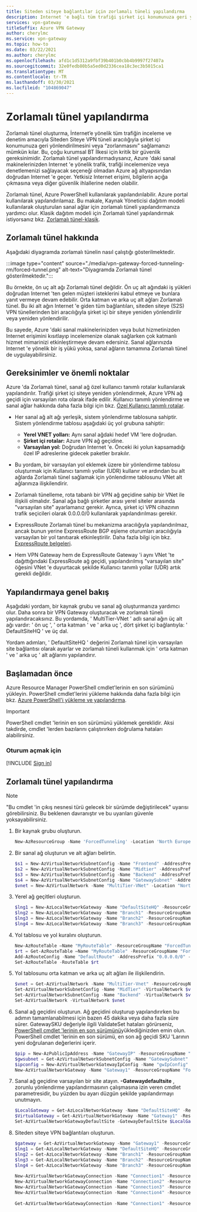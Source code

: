 ```yaml
---
title: Siteden siteye bağlantılar için zorlamalı tüneli yapılandırma
description: Internet 'e bağlı tüm trafiği şirket içi konumunuza geri yönlendirme (zorlama).
services: vpn-gateway
titleSuffix: Azure VPN Gateway
author: cherylmc
ms.service: vpn-gateway
ms.topic: how-to
ms.date: 03/22/2021
ms.author: cherylmc
ms.openlocfilehash: afd1c1d5312a9fbf39b401b0cbb4b9997f27407a
ms.sourcegitcommit: 32e0fedb80b5a5ed0d2336cea18c3ec3b5015ca1
ms.translationtype: MT
ms.contentlocale: tr-TR
ms.lasthandoff: 03/30/2021
ms.locfileid: "104869047"
---
```

# <a name="configure-forced-tunneling"></a>Zorlamalı tünel yapılandırma

Zorlamalı tünel oluşturma, İnternet’e yönelik tüm trafiğin inceleme ve denetim amacıyla Siteden Siteye VPN tüneli aracılığıyla şirket içi konumunuza geri yönlendirilmesini veya “zorlanmasını” sağlamanızı mümkün kılar. Bu, çoğu kurumsal BT İlkesi için kritik bir güvenlik gereksinimidir. Zorlamalı tünel yapılandırmadıysanız, Azure 'daki sanal makinelerinizden Internet 'e yönelik trafik, trafiği incelemenize veya denetlemenizi sağlayacak seçeneği olmadan Azure ağ altyapısından doğrudan Internet 'e geçer. Yetkisiz Internet erişimi, bilgilerin açığa çıkmasına veya diğer güvenlik ihlallerine neden olabilir.

Zorlamalı tünel, Azure PowerShell kullanılarak yapılandırılabilir. Azure portal kullanılarak yapılandırılamaz. Bu makale, Kaynak Yöneticisi dağıtım modeli kullanılarak oluşturulan sanal ağlar için zorlamalı tüneli yapılandırmanıza yardımcı olur. Klasik dağıtım modeli için Zorlamalı tünel yapılandırmak istiyorsanız bkz. [Zorlamalı tünel-klasik](vpn-gateway-about-forced-tunneling.md).

## <a name="about-forced-tunneling"></a>Zorlamalı tünel hakkında

Aşağıdaki diyagramda zorlamalı tünelin nasıl çalıştığı gösterilmektedir.

:::image type="content" source="./media/vpn-gateway-forced-tunneling-rm/forced-tunnel.png" alt-text="Diyagramda Zorlamalı tünel gösterilmektedir.":::

Bu örnekte, ön uç alt ağı Zorlamalı tünel değildir. Ön uç alt ağındaki iş yükleri doğrudan Internet 'ten gelen müşteri isteklerini kabul etmeye ve bunlara yanıt vermeye devam edebilir. Orta katman ve arka uç alt ağları Zorlamalı tünel. Bu iki alt ağın Internet 'e giden tüm bağlantıları, siteden siteye (S2S) VPN tünellerinden biri aracılığıyla şirket içi bir siteye yeniden yönlendirilir veya yeniden yönlendirilir.

Bu sayede, Azure 'daki sanal makinelerinizden veya bulut hizmetinizden Internet erişimini kısıtlayıp incelemenize olanak sağlarken çok katmanlı hizmet mimarinizi etkinleştirmeye devam edersiniz. Sanal ağlarınızda Internet 'e yönelik bir iş yükü yoksa, sanal ağların tamamına Zorlamalı tünel de uygulayabilirsiniz.

## <a name="requirements-and-considerations"></a>Gereksinimler ve önemli noktalar

Azure 'da Zorlamalı tünel, sanal ağ özel kullanıcı tanımlı rotalar kullanılarak yapılandırılır. Trafiği şirket içi siteye yeniden yönlendirmek, Azure VPN ağ geçidi için varsayılan rota olarak ifade edilir. Kullanıcı tanımlı yönlendirme ve sanal ağlar hakkında daha fazla bilgi için bkz. [Özel Kullanıcı tanımlı rotalar](../virtual-network/virtual-networks-udr-overview.md#user-defined).

* Her sanal ağ alt ağı yerleşik, sistem yönlendirme tablosuna sahiptir. Sistem yönlendirme tablosu aşağıdaki üç yol grubuna sahiptir:
  
  * **Yerel VNET yolları:** Aynı sanal ağdaki hedef VM 'lere doğrudan.
  * **Şirket içi rotalar:** Azure VPN ağ geçidine.
  * **Varsayılan yol:** Doğrudan Internet 'e. Önceki iki yolun kapsamadığı özel IP adreslerine gidecek paketler bırakılır.
* Bu yordam, bir varsayılan yol eklemek üzere bir yönlendirme tablosu oluşturmak için Kullanıcı tanımlı yollar (UDR) kullanır ve ardından bu alt ağlarda Zorlamalı tünel sağlamak için yönlendirme tablosunu VNet alt ağlarınıza ilişkilendirir.
* Zorlamalı tünelleme, rota tabanlı bir VPN ağ geçidine sahip bir VNet ile ilişkili olmalıdır. Sanal ağa bağlı şirketler arası yerel siteler arasında "varsayılan site" ayarlamanız gerekir. Ayrıca, şirket içi VPN cihazının trafik seçicileri olarak 0.0.0.0/0 kullanılarak yapılandırılması gerekir. 
* ExpressRoute Zorlamalı tünel bu mekanizma aracılığıyla yapılandırılmaz, ancak bunun yerine ExpressRoute BGP eşleme oturumları aracılığıyla varsayılan bir yol tanıtıarak etkinleştirilir. Daha fazla bilgi için bkz. [ExpressRoute belgeleri](https://azure.microsoft.com/documentation/services/expressroute/).
* Hem VPN Gateway hem de ExpressRoute Gateway 'i aynı VNet 'te dağıttığındaki ExpressRoute ağ geçidi, yapılandırılmış "varsayılan site" öğesini VNet 'e duyurtacak şekilde Kullanıcı tanımlı yollar (UDR) artık gerekli değildir.

## <a name="configuration-overview"></a>Yapılandırmaya genel bakış

Aşağıdaki yordam, bir kaynak grubu ve sanal ağ oluşturmanıza yardımcı olur. Daha sonra bir VPN Gateway oluşturacak ve zorlamalı tüneli yapılandıracaksınız. Bu yordamda, ' MultiTier-VNet ' adlı sanal ağın üç alt ağı vardır: ' ön uç ', ' orta katman ' ve ' arka uç ', dört şirket içi bağlantıyla: ' DefaultSiteHQ ' ve üç dal.

Yordam adımları, ' DefaultSiteHQ ' değerini Zorlamalı tünel için varsayılan site bağlantısı olarak ayarlar ve zorlamalı tüneli kullanmak için ' orta katman ' ve ' arka uç ' alt ağlarını yapılandırır.

## <a name="before-you-begin"></a><a name="before"></a>Başlamadan önce

Azure Resource Manager PowerShell cmdlet'lerinin en son sürümünü yükleyin. PowerShell cmdlet'lerini yükleme hakkında daha fazla bilgi için bkz. [Azure PowerShell'i yükleme ve yapılandırma](/powershell/azure/).

> [!IMPORTANT]
> PowerShell cmdlet 'lerinin en son sürümünü yüklemek gereklidir. Aksi takdirde, cmdlet 'lerden bazılarını çalıştırırken doğrulama hataları alabilirsiniz.
>
>

### <a name="to-sign-in"></a>Oturum açmak için

[!INCLUDE [Sign in](../../includes/vpn-gateway-cloud-shell-ps-login.md)]

## <a name="configure-forced-tunneling"></a>Zorlamalı tünel yapılandırma

> [!NOTE]
> "Bu cmdlet 'in çıkış nesnesi türü gelecek bir sürümde değiştirilecek" uyarısı görebilirsiniz. Bu beklenen davranıştır ve bu uyarıları güvenle yoksayabilirsiniz.
>
>


1. Bir kaynak grubu oluşturun.

   ```powershell
   New-AzResourceGroup -Name 'ForcedTunneling' -Location 'North Europe'
   ```
2. Bir sanal ağ oluşturun ve alt ağları belirtin.

   ```powershell 
   $s1 = New-AzVirtualNetworkSubnetConfig -Name "Frontend" -AddressPrefix "10.1.0.0/24"
   $s2 = New-AzVirtualNetworkSubnetConfig -Name "Midtier" -AddressPrefix "10.1.1.0/24"
   $s3 = New-AzVirtualNetworkSubnetConfig -Name "Backend" -AddressPrefix "10.1.2.0/24"
   $s4 = New-AzVirtualNetworkSubnetConfig -Name "GatewaySubnet" -AddressPrefix "10.1.200.0/28"
   $vnet = New-AzVirtualNetwork -Name "MultiTier-VNet" -Location "North Europe" -ResourceGroupName "ForcedTunneling" -AddressPrefix "10.1.0.0/16" -Subnet $s1,$s2,$s3,$s4
   ```
3. Yerel ağ geçitleri oluşturun.

   ```powershell
   $lng1 = New-AzLocalNetworkGateway -Name "DefaultSiteHQ" -ResourceGroupName "ForcedTunneling" -Location "North Europe" -GatewayIpAddress "111.111.111.111" -AddressPrefix "192.168.1.0/24"
   $lng2 = New-AzLocalNetworkGateway -Name "Branch1" -ResourceGroupName "ForcedTunneling" -Location "North Europe" -GatewayIpAddress "111.111.111.112" -AddressPrefix "192.168.2.0/24"
   $lng3 = New-AzLocalNetworkGateway -Name "Branch2" -ResourceGroupName "ForcedTunneling" -Location "North Europe" -GatewayIpAddress "111.111.111.113" -AddressPrefix "192.168.3.0/24"
   $lng4 = New-AzLocalNetworkGateway -Name "Branch3" -ResourceGroupName "ForcedTunneling" -Location "North Europe" -GatewayIpAddress "111.111.111.114" -AddressPrefix "192.168.4.0/24"
   ```
4. Yol tablosu ve yol kuralını oluşturun.

   ```powershell
   New-AzRouteTable –Name "MyRouteTable" -ResourceGroupName "ForcedTunneling" –Location "North Europe"
   $rt = Get-AzRouteTable –Name "MyRouteTable" -ResourceGroupName "ForcedTunneling" 
   Add-AzRouteConfig -Name "DefaultRoute" -AddressPrefix "0.0.0.0/0" -NextHopType VirtualNetworkGateway -RouteTable $rt
   Set-AzRouteTable -RouteTable $rt
   ```
5. Yol tablosunu orta katman ve arka uç alt ağları ile ilişkilendirin.

   ```powershell
   $vnet = Get-AzVirtualNetwork -Name "MultiTier-Vnet" -ResourceGroupName "ForcedTunneling"
   Set-AzVirtualNetworkSubnetConfig -Name "MidTier" -VirtualNetwork $vnet -AddressPrefix "10.1.1.0/24" -RouteTable $rt
   Set-AzVirtualNetworkSubnetConfig -Name "Backend" -VirtualNetwork $vnet -AddressPrefix "10.1.2.0/24" -RouteTable $rt
   Set-AzVirtualNetwork -VirtualNetwork $vnet
   ```
6. Sanal ağ geçidini oluşturun. Ağ geçidini oluşturup yapılandırırken bu adımın tamamlanabilmesi için bazen 45 dakika veya daha fazla süre sürer. GatewaySKU değeriyle ilgili ValidateSet hataları görürseniz, [PowerShell cmdlet 'lerinin en son sürümünü](#before)yüklediğinizden emin olun. PowerShell cmdlet 'lerinin en son sürümü, en son ağ geçidi SKU 'Larının yeni doğrulanan değerlerini içerir.

   ```powershell
   $pip = New-AzPublicIpAddress -Name "GatewayIP" -ResourceGroupName "ForcedTunneling" -Location "North Europe" -AllocationMethod Dynamic
   $gwsubnet = Get-AzVirtualNetworkSubnetConfig -Name "GatewaySubnet" -VirtualNetwork $vnet
   $ipconfig = New-AzVirtualNetworkGatewayIpConfig -Name "gwIpConfig" -SubnetId $gwsubnet.Id -PublicIpAddressId $pip.Id
   New-AzVirtualNetworkGateway -Name "Gateway1" -ResourceGroupName "ForcedTunneling" -Location "North Europe" -IpConfigurations $ipconfig -GatewayType Vpn -VpnType RouteBased -GatewaySku VpnGw1 -EnableBgp $false
   ```
7. Sanal ağ geçidine varsayılan bir site atayın. **-Gatewaydefaultsite** , zorunlu yönlendirme yapılandırmasının çalışmasına izin veren cmdlet parametresidir, bu yüzden bu ayarı düzgün şekilde yapılandırmayı unutmayın. 

   ```powershell
   $LocalGateway = Get-AzLocalNetworkGateway -Name "DefaultSiteHQ" -ResourceGroupName "ForcedTunneling"
   $VirtualGateway = Get-AzVirtualNetworkGateway -Name "Gateway1" -ResourceGroupName "ForcedTunneling"
   Set-AzVirtualNetworkGatewayDefaultSite -GatewayDefaultSite $LocalGateway -VirtualNetworkGateway $VirtualGateway
   ```
8. Siteden siteye VPN bağlantıları oluşturun.

   ```powershell
   $gateway = Get-AzVirtualNetworkGateway -Name "Gateway1" -ResourceGroupName "ForcedTunneling"
   $lng1 = Get-AzLocalNetworkGateway -Name "DefaultSiteHQ" -ResourceGroupName "ForcedTunneling" 
   $lng2 = Get-AzLocalNetworkGateway -Name "Branch1" -ResourceGroupName "ForcedTunneling" 
   $lng3 = Get-AzLocalNetworkGateway -Name "Branch2" -ResourceGroupName "ForcedTunneling" 
   $lng4 = Get-AzLocalNetworkGateway -Name "Branch3" -ResourceGroupName "ForcedTunneling" 
    
   New-AzVirtualNetworkGatewayConnection -Name "Connection1" -ResourceGroupName "ForcedTunneling" -Location "North Europe" -VirtualNetworkGateway1 $gateway -LocalNetworkGateway2 $lng1 -ConnectionType IPsec -SharedKey "preSharedKey"
   New-AzVirtualNetworkGatewayConnection -Name "Connection2" -ResourceGroupName "ForcedTunneling" -Location "North Europe" -VirtualNetworkGateway1 $gateway -LocalNetworkGateway2 $lng2 -ConnectionType IPsec -SharedKey "preSharedKey"
   New-AzVirtualNetworkGatewayConnection -Name "Connection3" -ResourceGroupName "ForcedTunneling" -Location "North Europe" -VirtualNetworkGateway1 $gateway -LocalNetworkGateway2 $lng3 -ConnectionType IPsec -SharedKey "preSharedKey"
   New-AzVirtualNetworkGatewayConnection -Name "Connection4" -ResourceGroupName "ForcedTunneling" -Location "North Europe" -VirtualNetworkGateway1 $gateway -LocalNetworkGateway2 $lng4 -ConnectionType IPsec -SharedKey "preSharedKey"
    
   Get-AzVirtualNetworkGatewayConnection -Name "Connection1" -ResourceGroupName "ForcedTunneling"
   ```

